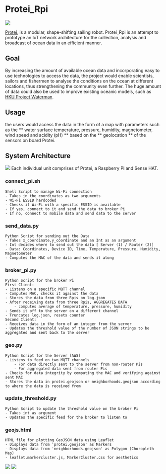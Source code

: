 # Protei_Rpi

![](https://c1.staticflickr.com/3/2822/34294204205_b1a6fc9184_b.jpg)

[Protei](scoutbots.com), is a modular, shape-shifting sailing robot. Protei_Rpi is an attempt to prototype an IoT network architecture for the collection, analysis and broadcast of ocean data in an efficient manner.

## Goal 

By increasing the amount of available ocean data and incorporating easy to use technologies to access the data, the project would enable scientists, sailors and fishermen to analyse the conditions on the ocean at different locations, thus strengthening the community even further. The huge amount of data could also be used to improve existing oceanic models, such as [HKU Project Waterman](http://www.waterman.hku.hk/).

## Usage

the users would access the data in the form of a map with parameters such as the ** water surface temperature, pressure, humidity, magnetometer, wind speed and acidity (pH) ** based on the ** geolocation ** of the sensors on board Protei.

## System Architecture

![](https://c1.staticflickr.com/5/4158/34253978676_6f72a60dfc_b.jpg)
Each individual unit comprises of Protei, a Raspberry Pi and Sense HAT. 




### connect_pi.sh 
    Shell Script to manage Wi-Fi connection
    - Takes in the coordinates as two arguments 
    - Wi-Fi ESSID hardcoded
    - Checks if Wi-Fi with a specific ESSID is available
    - If yes, connect to it and send the data to broker Pi
    - If no, connect to mobile data and send data to the server

### send_data.py
    Python Script for sending out the Data
    - Takes x_coordinate,y_coordinate and an Int as an argument
    - Int decides where to send out the data [ Server (1) / Router (2)]
    - Data: Coordinates, Device ID, Time, Temperature, Pressure, Humidity, Magnetometer
    - Computes the MAC of the data and sends it along

### broker_pi.py
    Python Script for the broker Pi
    First Client:
    - Listens on a specific MQTT channel
    - Computes MAC, checks it against the data
    - Stores the data from three Rpis on log.json
    - After receiving data from three Rpis, AGGREGATES DATA
        - computes average of temperature, pressure, humidity
    - Sends it off to the server on a different channel
    - Truncates log.json, resets counter
    Second Client:
    - Receives data in the form of an integer from the server
    - Updates the threshold value of the number of JSON strings to be aggregated and sent back to the server

### geo.py
    Python Script for the Server [AWS]
    - Listens to feed on two MQTT channels
        - For data directly sent to the server from non-router Pis
        - For aggregated data sent from router Pis
    - Checks for data integrity by computing the MAC and verifying against sent MAC
    - Stores the data in protei.geojson or neighborhoods.geojson according to where the data is received from

### update_threshold.py
    Python Script to update the threshold value on the broker Pi
    - Takes int as argument
    - Updates the specific feed for the broker to listen to

### geojs.html
    HTML file for plotting GeoJSON data using Leaflet
    - Displays data from 'protei.geojson' as Markers
    - Displays data from 'neighborhoods.geojson' as Polygon (Choropleth Map)
    - leaflet.markercluster.js, MarkerCluster.css for aesthetics

![](https://c1.staticflickr.com/3/2846/33452617874_d067a5c853_b.jpg)
![](https://c1.staticflickr.com/5/4175/33452619374_47e23333da_b.jpg)
